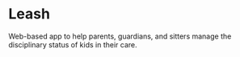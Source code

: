 # Leash
Web-based app to help parents, guardians, and sitters manage the disciplinary status of kids in their care.
